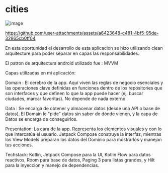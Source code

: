# cities

![image](https://github.com/user-attachments/assets/9f08a0f4-4c17-44bf-9237-21a906404a31)



https://github.com/user-attachments/assets/a6423648-c481-4bf5-95de-32865cb0ff04


En esta oportunidad el desarrollo de esta aplicacion se hizo utilizando clean arquitecture
para poder separar en capas las responsabilidades.

El patron de arquitectura android utilizado fue : MVVM

Capas utilizadas en mi aplicación:

Domain : El cerebro de la app. Aquí viven las reglas de negocio esenciales y las
operaciones clave definidas en funciones dentro de los repositories que son interfaces y que definen 
lo que la app puede hacer (ej. buscar ciudades, marcar favoritas). No depende de nada externo.

Data :  Se encarga de obtener y almacenar datos (desde
una API o base de datos). El Domain le "pide" datos sin saber de dónde vienen, y la capa de Datos
se encarga de conseguirlos.

Presentation: La cara de la app. Representa los elementos visuales y con lo que intercatúa el usuario.
Jetpack  Compose construye la interfaz, mientras los View Models preparan los datos del Dominio para
mostrarlos y manejan tus acciones.


Techstack:
Kotlin, Jetpack Compose para la UI, Kotlin Flow para datos reactivos, Room para base de datos,
Paging 3 para listas grandes, y Hilt para la inyeccion y manejo de dependencias.

